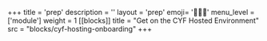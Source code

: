 +++
title = 'prep'
description = ''
layout = 'prep'
emoji= '🧑🏾‍💻'
menu_level = ['module']
weight = 1
[[blocks]]
title = "Get on the CYF Hosted Environment"
src = "blocks/cyf-hosting-onboarding"
+++

